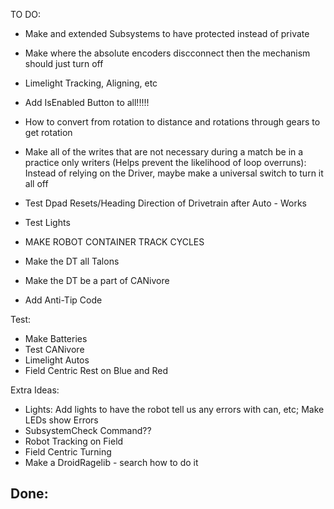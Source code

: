 TO DO:
- Make and extended Subsystems to have protected instead of private
- Make where the absolute encoders discconnect then the mechanism should just turn off
- Limelight Tracking, Aligning, etc
- Add IsEnabled Button to all!!!!!
- How to convert from rotation to distance and rotations through gears to get rotation
- Make all of the writes that are not necessary during a match be in a practice only writers (Helps prevent the likelihood of loop overruns): Instead of relying on the Driver, maybe make a universal switch to turn it all off
- Test Dpad Resets/Heading Direction of Drivetrain after Auto - Works
- Test Lights
- MAKE ROBOT CONTAINER TRACK CYCLES


- Make the DT all Talons
- Make the DT be a part of CANivore
- Add Anti-Tip Code

Test:
- Make Batteries
- Test CANivore
- Limelight Autos
- Field Centric Rest on Blue and Red

Extra Ideas:
- Lights: Add lights to have the robot tell us any errors with can, etc; Make LEDs show Errors
- SubsystemCheck Command??
- Robot Tracking on Field
- Field Centric Turning
- Make a DroidRagelib - search how to do it

Done:
-
